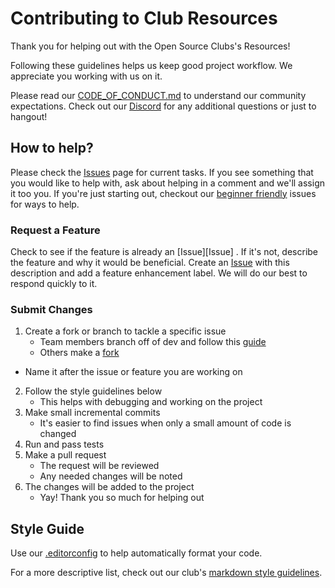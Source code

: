 # Contributing to Club Resources

Thank you for helping out with the Open Source Clubs's Resources!

Following these guidelines helps us keep good project workflow. We appreciate you working with us on it.

Please read our [CODE_OF_CONDUCT.md](CODE_OF_CONDUCT.md) to understand our community expectations. Check out our [Discord](https://discord.gg/Gsxej6u) for any additional questions or just to hangout! <!-- Look at our [CONTRIBUTORS.md](CONTRIBUTORS.md) for a list of maintainers and contributors. -->

## How to help?

Please check the <!-- [Projects][Project Board] and --> [Issues][Issues] page<!-- s --> for current tasks. If you see something that you would like to help with, ask about helping in a comment and we'll assign it too you. If you're just starting out, checkout our [beginner friendly][Beginner Issues] issues for ways to help.

<!-- Checkout the [DESIGN.md](docs/DESIGN.md) file for a high level explanation of the project. For a road map, look at the [TODO.md](docs/TODO.md) which lists planned features for the project. Check out the other files in docs for more information. -->

<!-- ### Report Bug -->

<!-- Check to see if someone already reported this [bug][Bug Issues] already exists. If so then leave a comment on that issue. If not, please provide a detailed description of the bug. Include what was happening before the error, all settings, and test results. This helps us more quickly identify and solve any problems. Create an [Issue][Issues] with the description and add a bug label. We will do our best to respond quickly to it. -->

### Request a Feature

Check to see if the feature is already an [Issue][Issue] <!-- is already listed in our [TODO.md](docs/TODO.md) -->. If it's not, describe the feature and why it would be beneficial. Create an [Issue][Issues] with this description and add a feature enhancement label. We will do our best to respond quickly to it.

<!-- ### Run Test

**Give detailed instructions on how to run the test. Also include information about the meaning of the results.** -->

### Submit Changes

1. Create a fork or branch to tackle a specific issue
	- Team members branch off of dev and follow this [guide](https://guides.github.com/introduction/flow/)
	- Others make a [fork](https://guides.github.com/activities/forking/)
  - Name it after the issue or feature you are working on
2. Follow the style guidelines below
	- This helps with debugging and working on the project
3. Make small incremental commits
	- It's easier to find issues when only a small amount of code is changed
4. Run and pass tests
5. Make a pull request
	- The request will be reviewed
	- Any needed changes will be noted
6. The changes will be added to the project
	- Yay! Thank you so much for helping out

## Style Guide

Use our [.editorconfig](.editorconfig) to help automatically format your code. <!-- A short list of what we require. -->
<!-- - **Use descriptive names for everything**
- **Make meaningful comments often**
- **Indent with tabs, use spaces everywhere else**
- **Put curly braces on a new line**
- **Keep line length under 100 characters** -->

For a <!-- longer --> more descriptive list, check out our club's [markdown style guidelines](https://github.com/ufosc/club-resources/blob/master/markdown/style.md).
<!--
### Example

```
**A short style example**
```
-->
<!-- Below are the links that change from project to project -->

<!-- [Project Board]: -->
[Issues]: https://github.com/ufosc/club-resources/issues?q=is%3Aissue+is%3Aopen+sort%3Aupdated-desc
[Beginner Issues]: https://github.com/ufosc/club-resources/labels/good%20first%20issue
<!-- [Bug Issues]: -->
